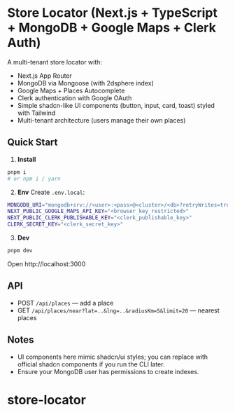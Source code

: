 # Store Locator (Next.js + TypeScript + MongoDB + Google Maps + Clerk Auth)

A multi-tenant store locator with:

- Next.js App Router
- MongoDB via Mongoose (with 2dsphere index)
- Google Maps + Places Autocomplete
- Clerk authentication with Google OAuth
- Simple shadcn-like UI components (button, input, card, toast) styled with Tailwind
- Multi-tenant architecture (users manage their own places)

## Quick Start

1. **Install**

```bash
pnpm i
# or npm i / yarn
```

2. **Env**
   Create `.env.local`:

```bash
MONGODB_URI="mongodb+srv://<user>:<pass>@<cluster>/<db>?retryWrites=true&w=majority"
NEXT_PUBLIC_GOOGLE_MAPS_API_KEY="<browser_key_restricted>"
NEXT_PUBLIC_CLERK_PUBLISHABLE_KEY="<clerk_publishable_key>"
CLERK_SECRET_KEY="<clerk_secret_key>"
```

3. **Dev**

```bash
pnpm dev
```

Open http://localhost:3000

## API

- POST `/api/places` — add a place
- GET `/api/places/near?lat=..&lng=..&radiusKm=5&limit=20` — nearest places

## Notes

- UI components here mimic shadcn/ui styles; you can replace with official shadcn components if you run the CLI later.
- Ensure your MongoDB user has permissions to create indexes.

# store-locator
